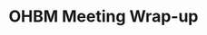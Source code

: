 ---
title: "OHBM Meeting Wrap-up"
project_id: 
date: 
conference_id: ""
presenters:
   - peter_bandettini
summary: "<p>OHBM Meeting Wrap-up, Chicago, IL</p>"
file: /assets/presentations/T209.ppt
filename: T209.ppt
layout: presentation
---